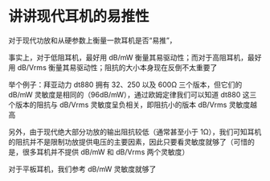 # 讲讲现代耳机的易推性

对于现代功放和从硬参数上衡量一款耳机是否“易推”，

事实上，对于低阻耳机，最好用 dB/mW 衡量其易驱动性；而对于高阻耳机，最好用 dB/Vrms 衡量其易驱动性；阻抗的大小本身现在反倒不太重要了

举个例子：拜亚动力 dt880 拥有 32、250 以及 600Ω 三个版本，但它们的 dB/mW 灵敏度是相同的（96dB/mW），通过欧姆定律我们可以知道 dt880 这三个版本的阻抗与 dB/Vrms 灵敏度呈负相关，即阻抗小的版本 dB/Vrms 灵敏度越高

另外，由于现代绝大部分功放的输出阻抗较低（通常甚至小于 1Ω），我们可知耳机的阻抗并不是限制功放提供电压的主要因素，因此只要看灵敏度就够了（可惜的是，很多耳机并不提供 dB/mW 和 dB/Vrms 两个灵敏度）

对于平板耳机，我们参考 dB/mW 灵敏度就够了
